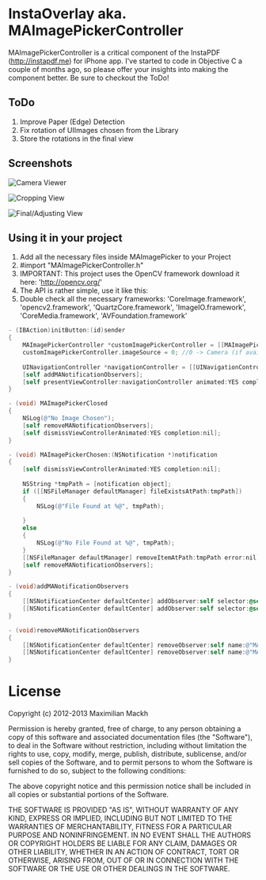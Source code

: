 # InstaOverlay aka. MAImagePickerController

MAImagePickerController is a critical component of the InstaPDF (http://instapdf.me) for iPhone app. I've started to code in Objective C a couple of months ago, so please
offer your insights into making the component better. Be sure to checkout the ToDo!

## ToDo

1. Improve Paper (Edge) Detection
2. Fix rotation of UIImages chosen from the Library
3. Store the rotations in the final view


## Screenshots

![Camera Viewer](https://github.com/mmackh/MAImagePickerController-of-InstaPDF/blob/master/screen1.PNG?raw=true "Take an image")

![Cropping View](https://github.com/mmackh/MAImagePickerController-of-InstaPDF/blob/master/srcreen2.PNG?raw=true "Crop")

![Final/Adjusting View](https://github.com/mmackh/MAImagePickerController-of-InstaPDF/blob/master/screen3.PNG?raw=true "Adjust the image, rotate, filter and confirm.")

## Using it in your project

1. Add all the necessary files inside MAImagePicker to your Project
2. #import "MAImagePickerController.h"
3. IMPORTANT: This project uses the OpenCV framework download it here: 'http://opencv.org/'
4. The API is rather simple, use it like this:
5. Double check all the necessary frameworks: 'CoreImage.framework', 'opencv2.framework', 'QuartzCore.framework', 'ImageIO.framework', 'CoreMedia.framework', 'AVFoundation.framework'

```objective-c
- (IBAction)initButton:(id)sender
{
    MAImagePickerController *customImagePickerController = [[MAImagePickerController alloc] init];
    customImagePickerController.imageSource = 0; //0 -> Camera (if available), 1 -> Library
    
    UINavigationController *navigationController = [[UINavigationController alloc] initWithRootViewController:customImagePickerController];
    [self addMANotificationObservers];
    [self presentViewController:navigationController animated:YES completion:nil];
}

- (void) MAImagePickerClosed
{
    NSLog(@"No Image Chosen");
    [self removeMANotificationObservers];
    [self dismissViewControllerAnimated:YES completion:nil];
}

- (void) MAImagePickerChosen:(NSNotification *)notification
{
    [self dismissViewControllerAnimated:YES completion:nil];
    
    NSString *tmpPath = [notification object];
    if ([[NSFileManager defaultManager] fileExistsAtPath:tmpPath])
    {
        NSLog(@"File Found at %@", tmpPath);
        
    }
    else
    {
        NSLog(@"No File Found at %@", tmpPath);
    }
    [[NSFileManager defaultManager] removeItemAtPath:tmpPath error:nil];
    [self removeMANotificationObservers];
}

- (void)addMANotificationObservers
{
    [[NSNotificationCenter defaultCenter] addObserver:self selector:@selector(MAImagePickerClosed) name:@"MAIPCFail" object:nil];
    [[NSNotificationCenter defaultCenter] addObserver:self selector:@selector(MAImagePickerChosen:) name:@"MAIPCSuccess" object:nil];
}

- (void)removeMANotificationObservers
{
    [[NSNotificationCenter defaultCenter] removeObserver:self name:@"MAIPCFail" object:nil];
    [[NSNotificationCenter defaultCenter] removeObserver:self name:@"MAIPCSuccess" object:nil];
}
```

# License
Copyright (c) 2012-2013 Maximilian Mackh

Permission is hereby granted, free of charge, to any person obtaining a copy of this software and associated documentation files (the "Software"), to deal in the Software without restriction, including without limitation the rights to use, copy, modify, merge, publish, distribute, sublicense, and/or sell copies of the Software, and to permit persons to whom the Software is furnished to do so, subject to the following conditions:

The above copyright notice and this permission notice shall be included in all copies or substantial portions of the Software.

THE SOFTWARE IS PROVIDED "AS IS", WITHOUT WARRANTY OF ANY KIND, EXPRESS OR IMPLIED, INCLUDING BUT NOT LIMITED TO THE WARRANTIES OF MERCHANTABILITY, FITNESS FOR A PARTICULAR PURPOSE AND NONINFRINGEMENT. IN NO EVENT SHALL THE AUTHORS OR COPYRIGHT HOLDERS BE LIABLE FOR ANY CLAIM, DAMAGES OR OTHER LIABILITY, WHETHER IN AN ACTION OF CONTRACT, TORT OR OTHERWISE, ARISING FROM, OUT OF OR IN CONNECTION WITH THE SOFTWARE OR THE USE OR OTHER DEALINGS IN THE SOFTWARE.